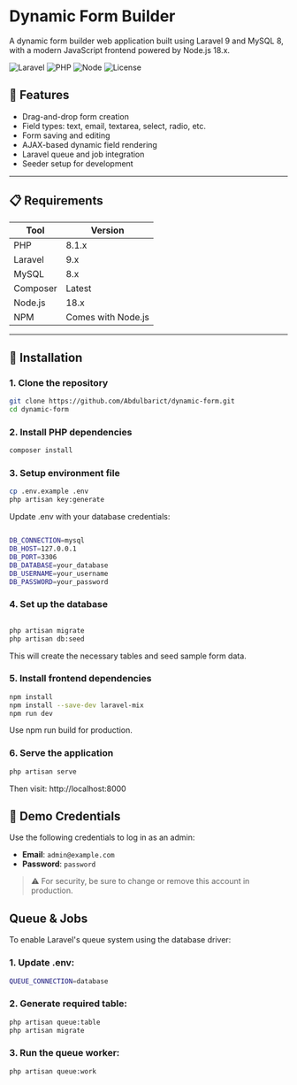 # Dynamic Form Builder

A dynamic form builder web application built using Laravel 9 and MySQL 8, with a modern JavaScript frontend powered by Node.js 18.x.

![Laravel](https://img.shields.io/badge/Laravel-9.x-red)
![PHP](https://img.shields.io/badge/PHP-8.1-blue)
![Node](https://img.shields.io/badge/Node.js-18.x-green)
![License](https://img.shields.io/badge/license-MIT-lightgrey)

## 📌 Features

-   Drag-and-drop form creation
-   Field types: text, email, textarea, select, radio, etc.
-   Form saving and editing
-   AJAX-based dynamic field rendering
-   Laravel queue and job integration
-   Seeder setup for development

---

## 📋 Requirements

| Tool     | Version            |
| -------- | ------------------ |
| PHP      | 8.1.x              |
| Laravel  | 9.x                |
| MySQL    | 8.x                |
| Composer | Latest             |
| Node.js  | 18.x               |
| NPM      | Comes with Node.js |

---

## 🚀 Installation

### 1. Clone the repository

```bash
git clone https://github.com/Abdulbarict/dynamic-form.git
cd dynamic-form
```

### 2. Install PHP dependencies

```bash
composer install
```

### 3. Setup environment file

```bash
cp .env.example .env
php artisan key:generate
```

Update .env with your database credentials:

```bash

DB_CONNECTION=mysql
DB_HOST=127.0.0.1
DB_PORT=3306
DB_DATABASE=your_database
DB_USERNAME=your_username
DB_PASSWORD=your_password

```

### 4. Set up the database

```bash

php artisan migrate
php artisan db:seed

```

This will create the necessary tables and seed sample form data.

### 5. Install frontend dependencies

```bash
npm install
npm install --save-dev laravel-mix
npm run dev
```

Use npm run build for production.

### 6. Serve the application

```bash
php artisan serve
```

Then visit: http://localhost:8000

## 🔐 Demo Credentials

Use the following credentials to log in as an admin:

-   **Email**: `admin@example.com`
-   **Password**: `password`

> ⚠️ For security, be sure to change or remove this account in production.

## Queue & Jobs

To enable Laravel's queue system using the database driver:

### 1. Update .env:

```bash
QUEUE_CONNECTION=database
```

### 2. Generate required table:

```bash
php artisan queue:table
php artisan migrate

```

### 3. Run the queue worker:

```bash
php artisan queue:work
```
